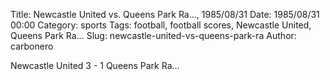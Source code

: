 Title: Newcastle United vs. Queens Park Ra…, 1985/08/31
Date: 1985/08/31 00:00
Category: sports
Tags: football, football scores, Newcastle United, Queens Park Ra…
Slug: newcastle-united-vs-queens-park-ra
Author: carbonero


Newcastle United 3 - 1 Queens Park Ra…
